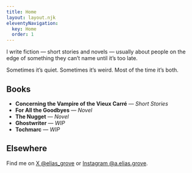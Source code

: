 ```yaml
---
title: Home
layout: layout.njk
eleventyNavigation:
  key: Home
  order: 1
---
```


I write fiction — short stories and novels — usually about people on the edge of something they can’t name until it’s too late.

Sometimes it’s quiet. Sometimes it’s weird. Most of the time it’s both.

## Books

* **Concerning the Vampire of the Vieux Carré** — *Short Stories*
* **For All the Goodbyes** — *Novel*
* **The Nugget** — *Novel*
* **Ghostwriter** — *WIP*
* **Tochmarc** — *WIP*

## Elsewhere

Find me on [X @elias_grove](https://twitter.com/elias_grove) or [Instagram @a.elias.grove](https://instagram.com/a.elias.grove).
